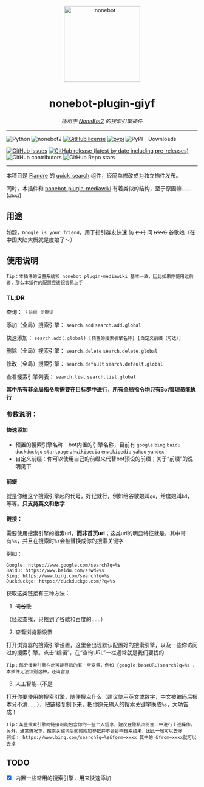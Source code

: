<p align="center">
  <a href="https://v2.nonebot.dev/"><img src="https://v2.nonebot.dev/logo.png" width="200" height="200" alt="nonebot"></a>
</p>

<div align="center">

# nonebot-plugin-giyf

_适用于 [NoneBot2](https://v2.nonebot.dev) 的搜索引擎插件_

</div>

------

![Python](https://img.shields.io/badge/python-3.7%2B-lightgrey)
![nonebot2](https://img.shields.io/badge/nonebot2-2.0.0b2-yellowgreen)
[![GitHub license](https://img.shields.io/github/license/KoishiStudio/nonebot-plugin-giyf)](https://github.com/KoishiStudio/nonebot-plugin-giyf/blob/main/LICENSE)
[![pypi](https://img.shields.io/pypi/v/nonebot-plugin-giyf?color=blue)](https://pypi.org/project/nonebot-plugin-giyf/)
![PyPI - Downloads](https://img.shields.io/pypi/dm/nonebot-plugin-giyf)

[![GitHub issues](https://img.shields.io/github/issues/KoishiStudio/nonebot-plugin-giyf)](https://github.com/KoishiStudio/nonebot-plugin-giyf/issues)
[![GitHub release (latest by date including pre-releases)](https://img.shields.io/github/v/release/KoishiStudio/nonebot-plugin-giyf?include_prereleases)](https://github.com/KoishiStudio/nonebot-plugin-giyf/releases)
![GitHub contributors](https://img.shields.io/github/contributors/KoishiStudio/nonebot-plugin-giyf)
![GitHub Repo stars](https://img.shields.io/github/stars/KoishiStudio/nonebot-plugin-giyf?style=social)

------

本项目是 [Flandre](https://github.com/KoishiStudio/Flandre) 的
[quick_search](https://github.com/KoishiStudio/Flandre/tree/main/src/plugins/quick_search) 组件，经简单修改成为独立插件发布。

同时，本插件和 [nonebot-plugin-mediawiki](https://github.com/KoishiStudio/nonebot-plugin-mediawiki) 有着类似的结构，至于原因嘛……(ಡωಡ)

## 用途

如题，`Google is your friend`，用于指引群友快速 访 ~~(tui)~~ 问 ~~(dao)~~ 谷歌娘（在中国大陆大概就是度娘了～）

## 使用说明
```plaintext
Tip：本插件的设置系统和 nonebot plugin-mediawiki 基本一致，因此如果你使用过前者，那么本插件的配置应该很容易上手
```
### TL;DR

查询： `？前缀 关键词`

添加（全局）搜索引擎： `search.add` `search.add.global`

快速添加： `search.add(.global) [预置的搜索引擎名称] [自定义前缀（可选）]`

删除（全局）搜索引擎： `search.delete` `search.delete.global`

修改（全局）搜索引擎： `search.default` `search.default.global`

查看搜索引擎列表： `search.list` `search.list.global`

**其中所有非全局指令均需要在目标群中进行，所有全局指令均只有Bot管理员能执行**

### 参数说明：

#### 快速添加
* 预置的搜索引擎名称：bot内置的引擎名称，目前有 `google` `bing` `baidu` `duckduckgo` `startpage` `zhwikipedia` `enwikipedia` `yahoo` `yandex`
* 自定义前缀：你可以使用自己的前缀来代替bot预设的前缀；关于“前缀”的说明见下

#### 前缀
就是你给这个搜索引擎起的代号，好记就行，例如给谷歌娘叫`go`，给度娘叫`bd`，等等。**只支持英文和数字**

#### 链接：
需要使用搜索引擎的搜索url，**而非首页url**；这类url的明显特征就是，其中带有`%s`，并且在搜索时`%s`会被替换成你的搜索关键字

例如：
```plaintext
Google: https://www.google.com/search?q=%s
Baidu: https://www.baidu.com/s?wd=%s
Bing: https://www.bing.com/search?q=%s
Duckduckgo: https://duckduckgo.com/?q=%s
```

获取这类链接有三种方法：

1. ~~问谷歌~~

（经过查找，只找到了谷歌和百度的……）


2. 查看浏览器设置

打开浏览器的搜索引擎设置，这里会出现默认配置好的搜索引擎，以及一些你访问过的搜索引擎。点击“编辑”，在“查询URL”一栏通常就是我们要找的

```plaintext
Tip：部分搜索引擎在此可能显示的有一些变量，例如 {google:baseURL}search?q=%s ，本插件无法识别这种，还请留意
```

3. ~~人工智能（不是~~

打开你要使用的搜索引擎，随便搜点什么（建议使用英文或数字，中文被编码后根本分不清……），把链接复制下来，把你原先输入的搜索关键字换成`%s`，大功告成！

```plaintext
Tip：某些搜索引擎的链接可能包含你的一些个人信息，建议在隐私浏览窗口中进行上述操作。
另外，通常情况下，搜索关键词后面的附加参数并不会影响搜索结果，因此一般可以去除
例如： https://www.bing.com/search?q=%s&form=xxxx 其中的 &from=xxxx就可以去掉 
```

## TODO
- [x] 内置一些常用的搜索引擎，用来快速添加
